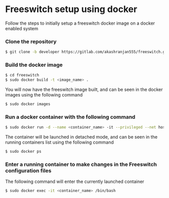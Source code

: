 # Freeswitch setup using docker

Follow the steps to initially setup a freeswitch docker image on a docker enabled system

### Clone the repository

```sh
$ git clone -b developer https://gitlab.com/akashranjan555/freeswitch.git
```

### Build the docker image

```sh
$ cd freeswitch
$ sudo docker build -t <image_name> .
```

You will now have the freeswitch image built, and can be seen in the docker images using the following command

```sh
$ sudo docker images
```

### Run a docker container with the following command

```sh
$ sudo docker run -d --name <container_name> -it --privileged --net host <image_id>
```

The container will be launched in detached mode, and can be seen in the running containers list using the following command

```sh
$ sudo docker ps
```

### Enter a running container to make changes in the Freeswitch configuration files

The following command will enter the currently launched container

```sh
$ sudo docker exec -it <container_name> /bin/bash
```